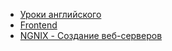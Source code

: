+ [Уроки английского](English.md)
+ [Frontend](Frontend.md)
+ [NGNIX - Создание веб-серверов](https://www.youtube.com/playlist?list=PLDK9KusFjEmBgQLj6Plgl3Ve1uOV0n4uC)

